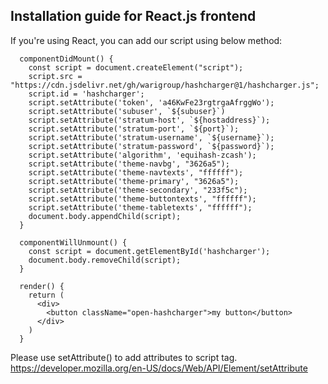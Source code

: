 ## Installation guide for React.js frontend

If you're using React, you can add our script using below method: 

```
  componentDidMount() {
    const script = document.createElement("script");
    script.src = "https://cdn.jsdelivr.net/gh/warigroup/hashcharger@1/hashcharger.js";
    script.id = 'hashcharger';
    script.setAttribute('token', 'a46KwFe23rgtrgaAfrggWo');
    script.setAttribute('subuser', `${subuser}`)
    script.setAttribute('stratum-host', `${hostaddress}`);
    script.setAttribute('stratum-port', `${port}`);
    script.setAttribute('stratum-username', `${username}`); 
    script.setAttribute('stratum-password', `${password}`);
    script.setAttribute('algorithm', 'equihash-zcash');
    script.setAttribute('theme-navbg', "3626a5");
    script.setAttribute('theme-navtexts', "ffffff");
    script.setAttribute('theme-primary', "3626a5");
    script.setAttribute('theme-secondary', "233f5c");
    script.setAttribute('theme-buttontexts', "ffffff");
    script.setAttribute('theme-tabletexts', "ffffff");
    document.body.appendChild(script);
  }
  
  componentWillUnmount() {
    const script = document.getElementById('hashcharger');
    document.body.removeChild(script);
  }
  
  render() {
    return (
      <div>
        <button className="open-hashcharger">my button</button>
      </div>
    )
  }

```
Please use setAttribute() to add attributes to script tag. 
https://developer.mozilla.org/en-US/docs/Web/API/Element/setAttribute
